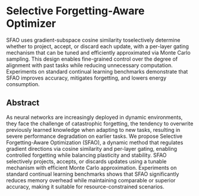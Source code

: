 # Selective Forgetting-Aware Optimizer 
SFAO uses gradient-subspace cosine similarity toselectively determine whether to project, accept, or discard each update, with a per-layer gating mechanism that can be tuned and efficiently approximated via Monte Carlo sampling. This design enables fine-grained control over the degree of alignment with past tasks while reducing unnecessary computation. Experiments on standard continual learning benchmarks demonstrate that SFAO improves accuracy, mitigates forgetting, and lowers energy consumption.

## Abstract 
As neural networks are increasingly deployed in dynamic environments, they face the challenge of catastrophic forgetting, the tendency to overwrite previously learned knowledge when adapting to new tasks, resulting in severe performance degradation on earlier tasks. We propose Selective Forgetting-Aware Optimization (SFAO), a dynamic method that regulates gradient directions via cosine similarity and per-layer gating, enabling controlled forgetting while balancing plasticity and stability. SFAO selectively projects, accepts, or discards updates using a tunable mechanism with efficient Monte Carlo approximation. Experiments on standard continual learning benchmarks shows that SFAO significantly reduces memory overhead while maintaining comparable or superior accuracy, making it suitable for resource-constrained scenarios.
